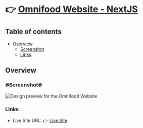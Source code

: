 # 👉 [Omnifood Website - NextJS](https://omnifoodv1.vercel.app)

## Table of contents

- [Overview](#overview)
  - [Screenshot](#screenshot)
  - [Links](#links)

## Overview

### 🔥Screenshot🔥

![Design preview for the Omnifood Website](./public/preview.png)

### Links

- Live Site URL: 👉 [Live Site](https://omnifoodv1.vercel.app)
